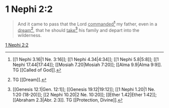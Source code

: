 # 1 Nephi 2:2

> And it came to pass that the Lord <u>commanded</u>[^a] my father, even in a <u>dream</u>[^b], that he should <u>take</u>[^c] his family and depart into the wilderness.

[1 Nephi 2:2](https://www.churchofjesuschrist.org/study/scriptures/bofm/1-ne/2?lang=eng&id=p2#p2)


[^a]: [[1 Nephi 3.16|1 Ne. 3:16]]; [[1 Nephi 4.34|4:34]]; [[1 Nephi 5.8|5:8]]; [[1 Nephi 17.44|17:44]]; [[Mosiah 7.20|Mosiah 7:20]]; [[Alma 9.9|Alma 9:9]]. TG [[Called of God]].
[^b]: TG [[Dream]].
[^c]: [[Genesis 12.1|Gen. 12:1]]; [[Genesis 19.12|19:12]]; [[1 Nephi 1.20|1 Ne. 1:20 (18-20)]]; [[2 Nephi 10.20|2 Ne. 10:20]]; [[Ether 1.42|Ether 1:42]]; [[Abraham 2.3|Abr. 2:3]]. TG [[Protection, Divine]].

